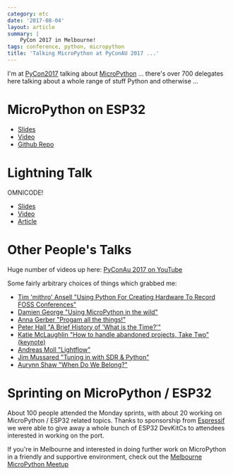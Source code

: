 ```yaml
---
category: etc
date: '2017-08-04'
layout: article
summary: |
    PyCon 2017 in Melbourne!
tags: conference, python, micropython
title: 'Talking MicroPython at PyConAU 2017 ...'
---
```


I'm at [PyCon2017](https://2017.pycon-au.org) talking about
[MicroPython](https://micropython.org/) ... there's over 700 delegates here talking about a whole
range of stuff Python and otherwise ...

# MicroPython on ESP32

* [Slides](/talk/pycon2017/micropython-esp32/)
* [Video](https://www.youtube.com/watch?v=6N1hNRDkm0o)
* [Github Repo](https://github.com/micropython/micropython-esp32/)

# Lightning Talk

OMNICODE!

* [Slides](/talk/pycon2017/omnicode/)
* [Video](https://www.youtube.com/watch?v=WywQ6a3uQ5I&start=1747&end=2003)
* [Article](http://nick.zoic.org/art/omnicode/)

# Other People's Talks

Huge number of videos up here: [PyConAu 2017 on YouTube](https://www.youtube.com/playlist?list=PLs4CJRBY5F1KsK4AbFaPsUT8X8iXc7X84)

Some fairly arbitrary choices of things which grabbed me:

* [Tim 'mithro' Ansell "Using Python For Creating Hardware To Record FOSS Conferences"](https://www.youtube.com/watch?v=zdLiI-XLTcI)
* [Damien George "Using MicroPython in the wild"](https://www.youtube.com/watch?v=WI-nTf5iM84)
* [Anna Gerber "Progam all the things!"](https://www.youtube.com/watch?v=8Uw1UW0_nHE)
* [Peter Hall "A Brief History of 'What is the Time?'"](https://www.youtube.com/watch?v=bJmx0tcVubY&start=3217)
* [Katie McLaughlin "How to handle abandoned projects, Take Two" (keynote)](https://www.youtube.com/watch?v=prFaJugC95Y)
* [Andreas Moll "Lightflow"](https://www.youtube.com/watch?v=GTNPpeA1lbo)
* [Jim Mussared "Tuning in with SDR & Python"](https://www.youtube.com/watch?v=BlJSjRDSLu0)
* [Aurynn Shaw "When Do We Belong?"](https://www.youtube.com/watch?v=5RWBRrHxEhs)

# Sprinting on MicroPython / ESP32

About 100 people attended the Monday sprints, with about 20 working on MicroPython / ESP32 
related topics.  Thanks to sponsorship from [Espressif](https://espressif.com/) we were able to 
give away a whole bunch of ESP32 DevKitCs to attendees interested in working on the port.

If you're in Melbourne and interested in doing further work on MicroPython in a friendly
and supportive environment, check out the 
[Melbourne MicroPython Meetup](https://www.meetup.com/MicroPython-Meetup/)


